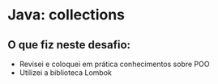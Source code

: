 # Java: collections

## O que fiz neste desafio:

- Revisei e coloquei em prática conhecimentos sobre POO
- Utilizei a biblioteca Lombok
